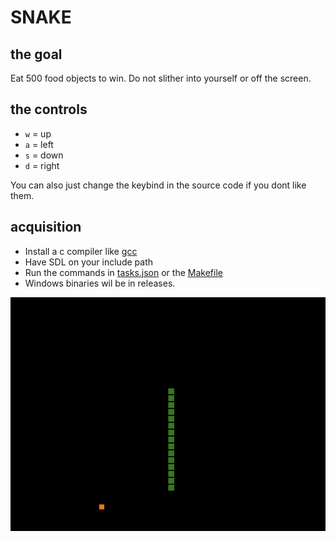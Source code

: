 # SNAKE

## the goal
Eat 500 food objects to win. Do not slither into yourself or off the screen.

## the controls
- `w` = up
- `a` = left
- `s` = down
- `d` = right

You can also just change the keybind in the source code if you dont like them.

## acquisition
- Install a c compiler like [gcc](https://gcc.gnu.org/install/)
- Have SDL on your include path
- Run the commands in [tasks.json](.vscode/tasks.json) or the [Makefile](Makefile)
- Windows binaries wil be in releases.

![snake](docs/1.png)